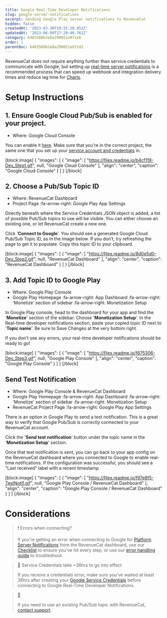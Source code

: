 ```yaml
---
title: Google Real-Time Developer Notifications
slug: google-server-notifications
excerpt: Sending Google Play server notifications to RevenueCat
hidden: false
createdAt: '2023-03-30T19:55:28.052Z'
updatedAt: '2023-06-09T17:29:40.761Z'
category: 6483560b2e0a290051a971e6
order: 1
parentDoc: 6483560b2e0a290051a972d2
---
```

RevenueCat does not require anything further than service credentials to communicate with Google, but setting up [real-time server notifications](https://developer.android.com/google/play/billing/realtime_developer_notifications) is a recommended process that can speed up webhook and integration delivery times and reduce lag time for [Charts](https://www.revenuecat.com/docs/charts). 

# Setup Instructions

## 1. Ensure Google Cloud Pub/Sub is enabled for your project.

- Where: Google Cloud Console

You can enable it [here](https://console.cloud.google.com/flows/enableapi?apiid=pubsub). Make sure that you're in the correct project, the same one that you set up your [service account and credentials](https://www.revenuecat.com/docs/creating-play-service-credentials) in.

[block:image]
{
  "images": [
    {
      "image": [
        "https://files.readme.io/b4cf119-Dev_Step1.gif",
        null,
        "Google Cloud Console"
      ],
      "align": "center",
      "caption": "Google Cloud Console"
    }
  ]
}
[/block]

## 2. Choose a Pub/Sub Topic ID

- Where: RevenueCat Dashboard
- Project Page :fa-arrow-right: Google Play App Settings

Directly beneath where the Service Credentials JSON object is added, a list of possible Pub/Sub topics to use will be visible. You can either choose an existing one, or let RevenueCat create a new one. 

Click '**Connect to Google**'. You should see a generated Google Cloud Pub/Sub Topic ID, as in the image below. If you don’t, try refreshing the page to get it to populate. Copy this topic ID to your clipboard.

[block:image]
{
  "images": [
    {
      "image": [
        "https://files.readme.io/8d0e5d0-Dev_Step2.gif",
        null,
        "RevenueCat Dashboard"
      ],
      "align": "center",
      "caption": "RevenueCat Dashboard"
    }
  ]
}
[/block]

## 3. Add Topic ID to Google Play

- Where: Google Play Console
- Google Play Homepage :fa-arrow-right: App Dashboard :fa-arrow-right: 'Monetize' section of sidebar :fa-arrow-right: Monetization Setup

In Google Play console, head to the dashboard for your app and find the '**Monetize**' section of the sidebar. Choose '**Monetization Setup**'. In the Real-time developer notifications section, paste your copied topic ID next to '**Topic name**'. Be sure to Save Changes at the very bottom right.

If you don't see any errors, your real-time developer notifications should be ready to go!

[block:image]
{
  "images": [
    {
      "image": [
        "https://files.readme.io/f875306-Dev_Step3.gif",
        null,
        "Google Play Console"
      ],
      "align": "center",
      "caption": "Google Play Console"
    }
  ]
}
[/block]

## Send Test Notification

- Where: Google Play Console & RevenueCat Dashboard
- Google Play Homepage :fa-arrow-right: App Dashboard :fa-arrow-right: 'Monetize' section of sidebar :fa-arrow-right: Monetization Setup
- RevenueCat Project Page :fa-arrow-right: Google Play App Settings

There is an option in Google Play to send a test notification. This is a great way to verify that Google Pub/Sub is correctly connected to your RevenueCat account.

Click the '**Send test notification**' button under the topic name in the '**Monetization Setup**' section.

Once that test notification is sent, you can go back to your app config on the RevenueCat dashboard where you connected to Google to enable real-time notifications. If the configuration was successful, you should see a "Last received" label with a recent timestamp.

[block:image]
{
  "images": [
    {
      "image": [
        "https://files.readme.io/f97e8f5-TestNotif.gif",
        null,
        "Google Play Console / RevenueCat Dashboard"
      ],
      "align": "center",
      "caption": "Google Play Console / RevenueCat Dashboard"
    }
  ]
}
[/block]

# Considerations

> ❗️ Errors when connecting?
> 
> If you're getting an error when connecting to Google for [Platform Server Notifications](doc:google-server-notifications) from the RevenueCat dashboard, use our [Checklist](https://www.revenuecat.com/docs/google-play-checklists#google-real-time-developer-notifications-checklist) to ensure you've hit every step, or use our [error handling guide](https://www.revenuecat.com/docs/creating-play-service-credentials#error-handling) to troubleshoot.

> 🚧 Service Credentials take ~36hrs to go into effect
> 
> If you receive a credentials error, make sure you've waited at least 36hrs after creating your [Google Service Credentials](creating-play-service-credentials) before connecting to Google Real-Time Developer Notifications.

> 📘 
> 
> If you need to use an existing Pub/Sub topic with RevenueCat, [contact support](https://app.revenuecat.com/settings/support).